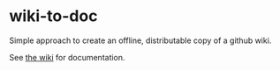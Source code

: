 # wiki-to-doc
Simple approach to create an offline, distributable copy of a github wiki.

See [the wiki](https://github.com/serra/wiki-to-doc/wiki) for documentation.
